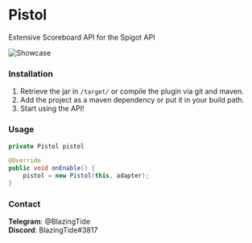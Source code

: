 # Pistol  
Extensive Scoreboard API for the Spigot API

![Showcase](https://i.imgur.com/fbPPxcC.gif)

### Installation
1. Retrieve the jar in ``/target/`` or compile the plugin via git and maven.
2. Add the project as a maven dependency or put it in your build path.
3. Start using the API!

### Usage

```java
private Pistol pistol

@Override
public void onEnable() {
    pistol = new Pistol(this, adapter);
}
```

### Contact
**Telegram**: @BlazingTide  
**Discord**:  BlazingTide#3817
